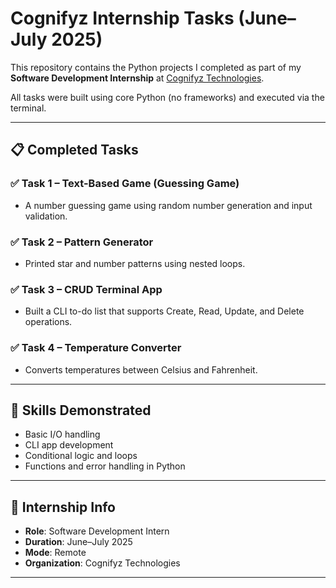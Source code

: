 # Cognifyz Internship Tasks (June–July 2025)

This repository contains the Python projects I completed as part of my **Software Development Internship** at [Cognifyz Technologies](https://www.linkedin.com/company/cognifyz-techonologies/posts/?feedView=all).

All tasks were built using core Python (no frameworks) and executed via the terminal.

---

## 📋 Completed Tasks

### ✅ Task 1 – Text-Based Game (Guessing Game)
- A number guessing game using random number generation and input validation.

### ✅ Task 2 – Pattern Generator
- Printed star and number patterns using nested loops.

### ✅ Task 3 – CRUD Terminal App
- Built a CLI to-do list that supports Create, Read, Update, and Delete operations.

### ✅ Task 4 – Temperature Converter
- Converts temperatures between Celsius and Fahrenheit.

---

## 🧠 Skills Demonstrated
- Basic I/O handling
- CLI app development
- Conditional logic and loops
- Functions and error handling in Python

---

## 💼 Internship Info
- **Role**: Software Development Intern
- **Duration**: June–July 2025
- **Mode**: Remote
- **Organization**: Cognifyz Technologies

---



